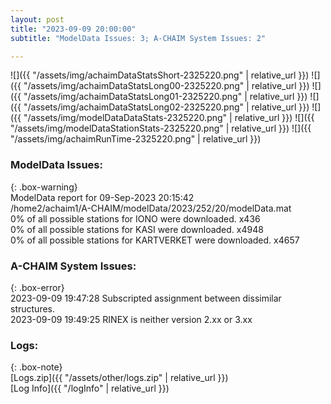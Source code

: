 ```yaml
---
layout: post
title: "2023-09-09 20:00:00"
subtitle: "ModelData Issues: 3; A-CHAIM System Issues: 2"

---
```


![]({{ "/assets/img/achaimDataStatsShort-2325220.png" | relative_url }})
![]({{ "/assets/img/achaimDataStatsLong00-2325220.png" | relative_url }})
![]({{ "/assets/img/achaimDataStatsLong01-2325220.png" | relative_url }})
![]({{ "/assets/img/achaimDataStatsLong02-2325220.png" | relative_url }})
![]({{ "/assets/img/modelDataDataStats-2325220.png" | relative_url }})
![]({{ "/assets/img/modelDataStationStats-2325220.png" | relative_url }})
![]({{ "/assets/img/achaimRunTime-2325220.png" | relative_url }})


### ModelData Issues:  
  
{: .box-warning}  
 ModelData report for 09-Sep-2023 20:15:42   
 /home2/achaim1/A-CHAIM/modelData/2023/252/20/modelData.mat   
 0% of all possible stations for IONO were downloaded. x436   
 0% of all possible stations for KASI were downloaded. x4948   
 0% of all possible stations for KARTVERKET were downloaded. x4657   
  
### A-CHAIM System Issues:  
  
{: .box-error}  
2023-09-09 19:47:28 Subscripted assignment between dissimilar structures.  
2023-09-09 19:49:25 RINEX is neither version 2.xx or 3.xx  

### Logs:  
  
{: .box-note}  
[Logs.zip]({{ "/assets/other/logs.zip" | relative_url }})  
[Log Info]({{ "/logInfo" | relative_url }})  
